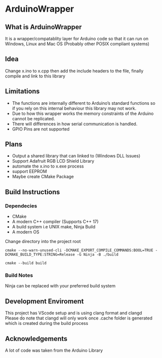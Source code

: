 # ArduinoWrapper

## What is ArduinoWrapper

It is a wrapper/compatablity layer for Arduino code so that it can run on Windows, Linux and Mac OS (Probably other POSIX compliant systems)

## Idea
Change x.ino to x.cpp then add the include headers to the file, finally compile and link to this library

## Limitations
- The functions are internally different to Arduino’s standard functions so if you rely on this internal behaviour this library may not work.
- Due to how this wrapper works the memory constraints of the Arduino cannot be replicated.  
- There will differences in how serial communication is handled.
- GPIO Pins are not supported

## Plans
- Output a shared library that can linked to (Windows DLL Issues)
- Support Adafruit RGB LCD Shield Library
- automate the x.ino to x.exe process
- support EEPROM
- Maybe create CMake Package

## Build Instructions
### Dependecies
- CMake
- A modern C++ compiler (Supports C++ 17)
- A build system i.e UNIX make, Ninja Build
- A modern OS

Change directory into the project root

```
cmake --no-warn-unused-cli -DCMAKE_EXPORT_COMPILE_COMMANDS:BOOL=TRUE -DCMAKE_BUILD_TYPE:STRING=Release -G Ninja -B ./build
```
```
cmake --build build
```
### Build Notes
Ninja can be replaced with your preferred build system

## Development Enviroment
This project has VScode setup and is using clang format and clangd  
Please do note that clangd will only work once .cache folder is generated which is created during the build process

## Acknowledgements
A lot of code was taken from the Arduino Library
